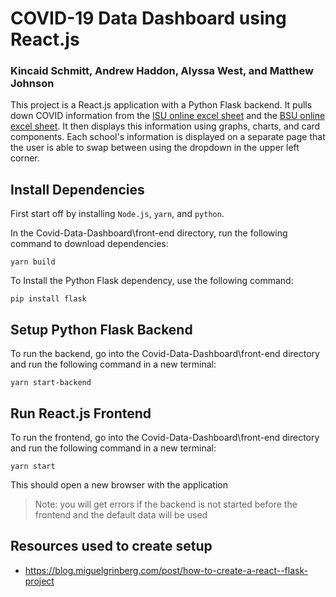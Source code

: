 # COVID-19 Data Dashboard using React.js
### Kincaid Schmitt, Andrew Haddon, Alyssa West, and Matthew Johnson

This project is a React.js application with a Python Flask backend. It pulls down COVID information from the [ISU online excel sheet](https://docs.google.com/spreadsheets/d/1aWRYSUrerFhXM0peQFLsHerHhWF1ZvFTtbfUyPN2kpA/edit#gid=945251250) and the [BSU online excel sheet](https://docs.google.com/spreadsheets/d/17BspZPppmoADS2fwmwoPjHzZPLo_q_4gi9VPyEQQX2M/edit#gid=0). It then displays this information using graphs, charts, and card components. Each school's information is displayed on a separate page that the user is able to swap between using the dropdown in the upper left corner.

## Install Dependencies

First start off by installing `Node.js`, `yarn`, and `python`.

In the Covid-Data-Dashboard\front-end directory, run the following command to download dependencies:

```
yarn build
```

To Install the Python Flask dependency, use the following command:
```
pip install flask
```

## Setup Python Flask Backend

To run the backend, go into the Covid-Data-Dashboard\front-end directory and run the following command in a new terminal:

```
yarn start-backend
```

## Run React.js Frontend

To run the frontend, go into the Covid-Data-Dashboard\front-end directory and run the following command in a new terminal:

```
yarn start
```

This should open a new browser with the application

> Note: you will get errors if the backend is not started before the frontend and the default data will be used 

## Resources used to create setup

- https://blog.miguelgrinberg.com/post/how-to-create-a-react--flask-project
